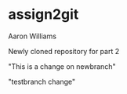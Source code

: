 # assign2git
Aaron Williams 

Newly cloned repository for part 2

"This is a change on newbranch"

"testbranch change"

